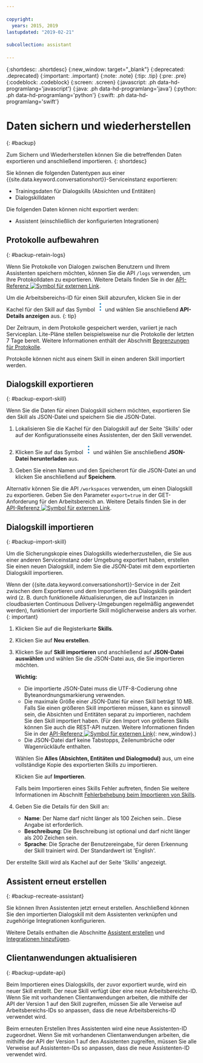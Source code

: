 ```yaml
---

copyright:
  years: 2015, 2019
lastupdated: "2019-02-21"

subcollection: assistant

---
```


{:shortdesc: .shortdesc}
{:new_window: target="_blank"}
{:deprecated: .deprecated}
{:important: .important}
{:note: .note}
{:tip: .tip}
{:pre: .pre}
{:codeblock: .codeblock}
{:screen: .screen}
{:javascript: .ph data-hd-programlang='javascript'}
{:java: .ph data-hd-programlang='java'}
{:python: .ph data-hd-programlang='python'}
{:swift: .ph data-hd-programlang='swift'}

# Daten sichern und wiederherstellen
{: #backup}

Zum Sichern und Wiederherstellen können Sie die betreffenden Daten exportieren und anschließend importieren.
{: shortdesc}

Sie können die folgenden Datentypen aus einer {{site.data.keyword.conversationshort}}-Serviceinstanz exportieren: 

- Trainingsdaten für Dialogskills (Absichten und Entitäten)
- Dialogskilldaten

Die folgenden Daten können nicht exportiert werden: 

<!--- Search skill -->
- Assistent (einschließlich der konfigurierten Integrationen)

## Protokolle aufbewahren
{: #backup-retain-logs}

Wenn Sie Protokolle von Dialogen zwischen Benutzern und Ihrem Assistenten speichern möchten, können Sie die API `/logs` verwenden, um Ihre Protokolldaten zu exportieren. Weitere Details finden Sie in der [API-Referenz ![Symbol für externen Link](../../icons/launch-glyph.svg "Symbol für externen Link")](https://cloud.ibm.com/apidocs/assistant#list-log-events-in-a-workspace).

Um die Arbeitsbereichs-ID für einen Skill abzurufen, klicken Sie in der Kachel für den Skill auf das Symbol ![Liste der Optionen öffnen bzw. schließen](images/kabob-beta.png) und wählen Sie anschließend **API-Details anzeigen** aus.
{: tip}

Der Zeitraum, in dem Protokolle gespeichert werden, variiert je nach Serviceplan. Lite-Pläne stellen beispielsweise nur die Protokolle der letzten 7 Tage bereit. Weitere Informationen enthält der Abschnitt [Begrenzungen für Protokolle](/docs/services/assistant?topic=assistant-logs#logs-limits).

Protokolle können nicht aus einem Skill in einen anderen Skill importiert werden.

## Dialogskill exportieren
{: #backup-export-skill}

Wenn Sie die Daten für einen Dialogskill sichern möchten, exportieren Sie den Skill als JSON-Datei und speichern Sie die JSON-Datei. 

1.  Lokalisieren Sie die Kachel für den Dialogskill auf der Seite 'Skills' oder auf der Konfigurationsseite eines Assistenten, der den Skill verwendet.

1.  Klicken Sie auf das Symbol ![Liste der Optionen öffnen bzw. schließen](images/kabob-beta.png) und wählen Sie anschließend **JSON-Datei herunterladen** aus.

1.  Geben Sie einen Namen und den Speicherort für die JSON-Datei an und klicken Sie anschließend auf **Speichern**.

Alternativ können Sie die API `/workspaces` verwenden, um einen Dialogskill zu exportieren. Geben Sie den Parameter `export=true` in der GET-Anforderung für den Arbeitsbereich an. Weitere Details finden Sie in der [API-Referenz ![Symbol für externen Link](../../icons/launch-glyph.svg "Symbol für externen Link")](https://cloud.ibm.com/apidocs/assistant#get-information-about-a-workspace).

## Dialogskill importieren
{: #backup-import-skill}

Um die Sicherungskopie eines Dialogskills wiederherzustellen, die Sie aus einer anderen Serviceinstanz oder Umgebung exportiert haben, erstellen Sie einen neuen Dialogskill, indem Sie die JSON-Datei mit dem exportierten Dialogskill importieren. 

Wenn der {{site.data.keyword.conversationshort}}-Service in der Zeit zwischen dem Exportieren und dem Importieren des Dialogskills geändert wird (z. B. durch funktionelle Aktualisierungen, die auf Instanzen in cloudbasierten Continuous Delivery-Umgebungen regelmäßig angewendet werden), funktioniert der importierte Skill möglicherweise anders als vorher.
{: important}

1.  Klicken Sie auf die Registerkarte **Skills**.

1.  Klicken Sie auf **Neu erstellen**.

1.  Klicken Sie auf **Skill importieren** und anschließend auf **JSON-Datei auswählen** und wählen Sie die JSON-Datei aus, die Sie importieren möchten. 

    **Wichtig:**

    - Die importierte JSON-Datei muss die UTF-8-Codierung ohne Byteanordnungsmarkierung verwenden.
    - Die maximale Größe einer JSON-Datei für einen Skill beträgt 10 MB. Falls Sie einen größeren Skill importieren müssen, kann es sinnvoll sein, die Absichten und Entitäten separat zu importieren, nachdem Sie den Skill importiert haben. (Für den Import von größeren Skills können Sie auch die REST-API nutzen. Weitere Informationen finden Sie in der [API-Referenz ![Symbol für externen Link](../../icons/launch-glyph.svg "Symbol für externen Link")](https://cloud.ibm.com/apidocs/assistant#create-workspace){: new_window}.)
    - Die JSON-Datei darf keine Tabstopps, Zeilenumbrüche oder Wagenrückläufe enthalten. 

    Wählen Sie **Alles (Absichten, Entitäten und Dialogmodul)** aus, um eine vollständige Kopie des exportierten Skills zu importieren. 

    Klicken Sie auf **Importieren**.

    Falls beim Importieren eines Skills Fehler auftreten, finden Sie weitere Informationen im Abschnitt [Fehlerbehebung beim Importieren von Skills](/docs/services/assistant?topic=assistant-skill-add#skill-add-import-errors).

1.  Geben Sie die Details für den Skill an: 

    - **Name**: Der Name darf nicht länger als 100 Zeichen sein.. Diese Angabe ist erforderlich. 
    - **Beschreibung**: Die Beschreibung ist optional und darf nicht länger als 200 Zeichen sein. 
    - **Sprache**: Die Sprache der Benutzereingabe, für deren Erkennung der Skill trainiert wird. Der Standardwert ist 'English'.

Der erstellte Skill wird als Kachel auf der Seite 'Skills' angezeigt. 

## Assistent erneut erstellen
{: #backup-recreate-assistant}

Sie können Ihren Assistenten jetzt erneut erstellen. Anschließend können Sie den importierten Dialogskill mit dem Assistenten verknüpfen und zugehörige Integrationen konfigurieren.

Weitere Details enthalten die Abschnitte [Assistent erstellen](/docs/services/assistant?topic=assistant-assistant-add) und [Integrationen hinzufügen](/docs/services/assistant?topic=assistant-deploy-integration-add#deploy-integration-add-task).

## Clientanwendungen aktualisieren
{: #backup-update-api}

Beim Importieren eines Dialogskills, der zuvor exportiert wurde, wird ein neuer Skill erstellt. Der neue Skill verfügt über eine neue Arbeitsbereichs-ID. Wenn Sie mit vorhandenen Clientanwendungen arbeiten, die mithilfe der API der Version 1 auf den Skill zugreifen, müssen Sie alle Verweise auf Arbeitsbereichs-IDs so anpassen, dass die neue Arbeitsbereichs-ID verwendet wird.

Beim erneuten Erstellen Ihres Assistenten wird eine neue Assistenten-ID zugeordnet. Wenn Sie mit vorhandenen Clientanwendungen arbeiten, die mithilfe der API der Version 1 auf den Assistenten zugreifen, müssen Sie alle Verweise auf Assistenten-IDs so anpassen, dass die neue Assistenten-ID verwendet wird. 
